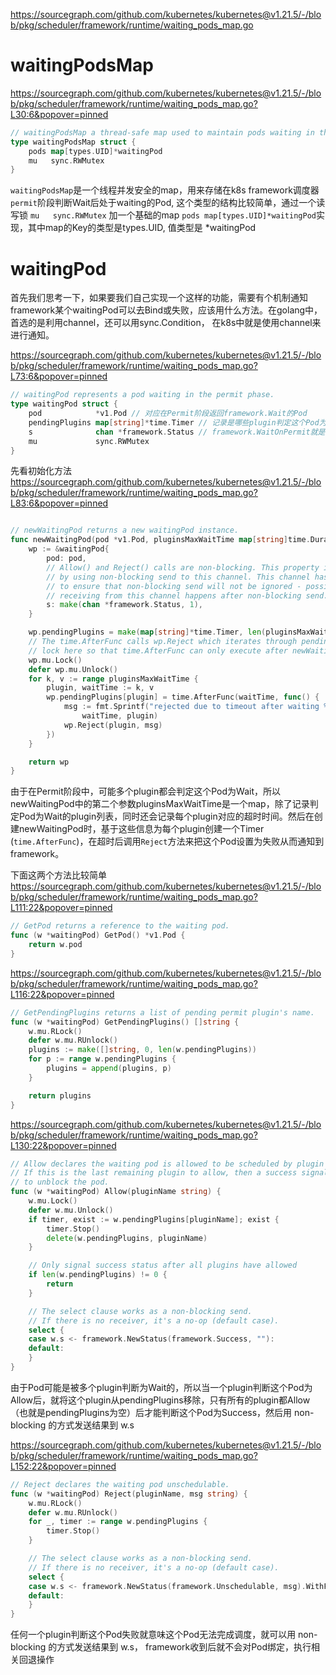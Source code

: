 https://sourcegraph.com/github.com/kubernetes/kubernetes@v1.21.5/-/blob/pkg/scheduler/framework/runtime/waiting_pods_map.go


# waitingPodsMap
https://sourcegraph.com/github.com/kubernetes/kubernetes@v1.21.5/-/blob/pkg/scheduler/framework/runtime/waiting_pods_map.go?L30:6&popover=pinned
```go
// waitingPodsMap a thread-safe map used to maintain pods waiting in the permit phase.
type waitingPodsMap struct {
	pods map[types.UID]*waitingPod
	mu   sync.RWMutex
}
```
`waitingPodsMap`是一个线程并发安全的map，用来存储在k8s framework调度器`permit`阶段判断Wait后处于waiting的Pod,
这个类型的结构比较简单，通过一个读写锁 `mu   sync.RWMutex` 加一个基础的map `pods map[types.UID]*waitingPod`实现，其中map的Key的类型是types.UID, 值类型是 *waitingPod

# waitingPod

首先我们思考一下，如果要我们自己实现一个这样的功能，需要有个机制通知framework某个waitingPod可以去Bind或失败，应该用什么方法。在golang中，首选的是利用channel，还可以用sync.Condition， 在k8s中就是使用channel来进行通知。

https://sourcegraph.com/github.com/kubernetes/kubernetes@v1.21.5/-/blob/pkg/scheduler/framework/runtime/waiting_pods_map.go?L73:6&popover=pinned

```go
// waitingPod represents a pod waiting in the permit phase.
type waitingPod struct {
	pod            *v1.Pod // 对应在Permit阶段返回framework.Wait的Pod
	pendingPlugins map[string]*time.Timer // 记录是哪些plugin判定这个Pod为framework.Wait, 以及不同plugin的Wait超时时间
	s              chan *framework.Status // framework.WaitOnPermit就是阻塞等待在这个channel上，根据s上接受的Status决定是执行绑定还是回退
	mu             sync.RWMutex
}
```

先看初始化方法 https://sourcegraph.com/github.com/kubernetes/kubernetes@v1.21.5/-/blob/pkg/scheduler/framework/runtime/waiting_pods_map.go?L83:6&popover=pinned
```go

// newWaitingPod returns a new waitingPod instance.
func newWaitingPod(pod *v1.Pod, pluginsMaxWaitTime map[string]time.Duration) *waitingPod {
	wp := &waitingPod{
		pod: pod,
		// Allow() and Reject() calls are non-blocking. This property is guaranteed
		// by using non-blocking send to this channel. This channel has a buffer of size 1
		// to ensure that non-blocking send will not be ignored - possible situation when
		// receiving from this channel happens after non-blocking send.
		s: make(chan *framework.Status, 1),
	}

	wp.pendingPlugins = make(map[string]*time.Timer, len(pluginsMaxWaitTime))
	// The time.AfterFunc calls wp.Reject which iterates through pendingPlugins map. Acquire the
	// lock here so that time.AfterFunc can only execute after newWaitingPod finishes.
	wp.mu.Lock()
	defer wp.mu.Unlock()
	for k, v := range pluginsMaxWaitTime {
		plugin, waitTime := k, v
		wp.pendingPlugins[plugin] = time.AfterFunc(waitTime, func() {
			msg := fmt.Sprintf("rejected due to timeout after waiting %v at plugin %v",
				waitTime, plugin)
			wp.Reject(plugin, msg)
		})
	}

	return wp
}
```
由于在Permit阶段中，可能多个plugin都会判定这个Pod为Wait，所以newWaitingPod中的第二个参数pluginsMaxWaitTime是一个map，除了记录判定Pod为Wait的plugin列表，同时还会记录每个plugin对应的超时时间。然后在创建newWaitingPod时，基于这些信息为每个plugin创建一个Timer (`time.AfterFunc`)，在超时后调用`Reject`方法来把这个Pod设置为失败从而通知到framework。


下面这两个方法比较简单
https://sourcegraph.com/github.com/kubernetes/kubernetes@v1.21.5/-/blob/pkg/scheduler/framework/runtime/waiting_pods_map.go?L111:22&popover=pinned
```go
// GetPod returns a reference to the waiting pod.
func (w *waitingPod) GetPod() *v1.Pod {
	return w.pod
}
```

https://sourcegraph.com/github.com/kubernetes/kubernetes@v1.21.5/-/blob/pkg/scheduler/framework/runtime/waiting_pods_map.go?L116:22&popover=pinned

```go
// GetPendingPlugins returns a list of pending permit plugin's name.
func (w *waitingPod) GetPendingPlugins() []string {
	w.mu.RLock()
	defer w.mu.RUnlock()
	plugins := make([]string, 0, len(w.pendingPlugins))
	for p := range w.pendingPlugins {
		plugins = append(plugins, p)
	}

	return plugins
}
```


https://sourcegraph.com/github.com/kubernetes/kubernetes@v1.21.5/-/blob/pkg/scheduler/framework/runtime/waiting_pods_map.go?L130:22&popover=pinned
```go
// Allow declares the waiting pod is allowed to be scheduled by plugin pluginName.
// If this is the last remaining plugin to allow, then a success signal is delivered
// to unblock the pod.
func (w *waitingPod) Allow(pluginName string) {
	w.mu.Lock()
	defer w.mu.Unlock()
	if timer, exist := w.pendingPlugins[pluginName]; exist {
		timer.Stop()
		delete(w.pendingPlugins, pluginName)
	}

	// Only signal success status after all plugins have allowed
	if len(w.pendingPlugins) != 0 {
		return
	}

	// The select clause works as a non-blocking send.
	// If there is no receiver, it's a no-op (default case).
	select {
	case w.s <- framework.NewStatus(framework.Success, ""):
	default:
	}
}
```
由于Pod可能是被多个plugin判断为Wait的，所以当一个plugin判断这个Pod为Allow后，就将这个plugin从pendingPlugins移除，只有所有的plugin都Allow（也就是pendingPlugins为空）后才能判断这个Pod为Success，然后用 non-blocking 的方式发送结果到 w.s

https://sourcegraph.com/github.com/kubernetes/kubernetes@v1.21.5/-/blob/pkg/scheduler/framework/runtime/waiting_pods_map.go?L152:22&popover=pinned
```go
// Reject declares the waiting pod unschedulable.
func (w *waitingPod) Reject(pluginName, msg string) {
	w.mu.RLock()
	defer w.mu.RUnlock()
	for _, timer := range w.pendingPlugins {
		timer.Stop()
	}

	// The select clause works as a non-blocking send.
	// If there is no receiver, it's a no-op (default case).
	select {
	case w.s <- framework.NewStatus(framework.Unschedulable, msg).WithFailedPlugin(pluginName):
	default:
	}
}
```
任何一个plugin判断这个Pod失败就意味这个Pod无法完成调度，就可以用 non-blocking 的方式发送结果到 w.s， framework收到后就不会对Pod绑定，执行相关回退操作